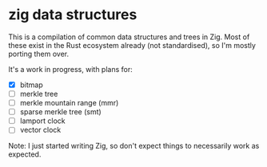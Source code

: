 # zig data structures

This is a compilation of common data structures and trees in Zig. Most of these exist in the Rust ecosystem already (not standardised), so I'm mostly porting them over.

It's a work in progress, with plans for:

- [x] bitmap
- [ ] merkle tree
- [ ] merkle mountain range (mmr)
- [ ] sparse merkle tree (smt)
- [ ] lamport clock
- [ ] vector clock

Note: I just started writing Zig, so don't expect things to necessarily work as expected.
